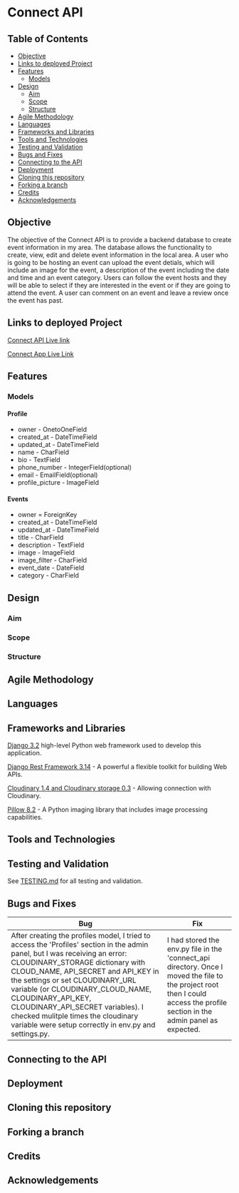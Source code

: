 # **Connect API**

## Table of Contents

- [Objective](objective)
- [Links to deployed Project](#links-to-deployed-project)
- [Features](#features)
    * [Models](#models)
- [Design](#design)
    * [Aim](#aim)
    * [Scope](scope)
    * [Structure](structure)
- [Agile Methodology](#agile-methodology)
- [Languages](#languages)
- [Frameworks and Libraries](#frameworks-and-libraries)
- [Tools and Technologies](#tools-and-technologies)
- [Testing and Validation](#testing-and-validation)
- [Bugs and Fixes](#bugs-and-fixes)
- [Connecting to the API](#connecting-to-the-api)
- [Deployment](#deployment)
- [Cloning this repository](#cloning-this-repository)
- [Forking a branch](#forking-a-branch)
- [Credits](#credits)
- [Acknowledgements](#acknowledgements)

## Objective

The objective of the Connect API is to provide a backend database to create event information in my area. The database allows the functionality to create, view, edit and delete event information in the local area. A user who is going to be hosting an event can upload the event detials, which will include an image for the event, a description of the event including the date and time and an event category. Users can  follow the event hosts and they will be able to select if they are interested in the event or if they are going to attend the event. A user can comment on an event and leave a review once the event has past.

## Links to deployed Project

[Connect API Live link]()

[Connect App Live Link]()

## Features

### Models

#### Profile

* owner - OnetoOneField
* created_at - DateTimeField
* updated_at - DateTimeField
* name - CharField
* bio - TextField
* phone_number - IntegerField(optional)
* email - EmailField(optional)
* profile_picture - ImageField

#### Events

* owner = ForeignKey
* created_at - DateTimeField
* updated_at - DateTimeField
* title - CharField
* description - TextField
* image - ImageField
* image_filter - CharField
* event_date - DateField
* category - CharField

## Design

### Aim

### Scope

### Structure

## Agile Methodology

## Languages

## Frameworks and Libraries

[Django 3.2](https://www.djangoproject.com/) high-level Python web framework used to develop this application.

[Django Rest Framework 3.14](https://www.django-rest-framework.org/) - A powerful a flexible toolkit for building Web APIs.

[Cloudinary 1.4 and Cloudinary storage 0.3](https://cloudinary.com/) - Allowing connection with Cloudinary.

[Pillow 8.2](https://pypi.org/project/pillow/8.2.0/) - A Python imaging library that includes image processing capabilities.

## Tools and Technologies

## Testing and Validation

See [TESTING.md](TESTING.md) for all testing and validation.

## Bugs and Fixes

| Bug | Fix|
| --- | ---|
| After creating the profiles model, I tried to access the 'Profiles' section in the admin panel, but I was receiving an error: CLOUDINARY_STORAGE dictionary with CLOUD_NAME, API_SECRET and API_KEY in the settings or set CLOUDINARY_URL variable (or CLOUDINARY_CLOUD_NAME, CLOUDINARY_API_KEY, CLOUDINARY_API_SECRET variables). I checked mulitple times the cloudinary variable were setup correctly in env.py and settings.py. | I had stored the env.py file in the 'connect_api directory. Once I moved the file to the project root then I could access the profile section in the admin panel as expected. |

## Connecting to the API

## Deployment

## Cloning this repository

## Forking a branch

## Credits

## Acknowledgements
